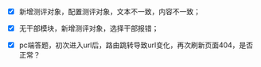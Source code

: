 - [x] 新增测评对象，配置测评对象，文本不一致，内容不一致；
- [x] 无干部模块，新增测评对象，选择干部报错；
- [x] pc端答题，初次进入url后，路由跳转导致url变化，再次刷新页面404，是否正常？


